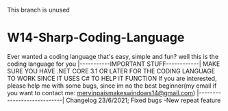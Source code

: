 This branch is unused

# W14-Sharp-Coding-Language
Ever wanted a coding language that's easy, simple and fun? well this is the coding language for you
|-----------IMPORTANT STUFF------------|
MAKE SURE YOU HAVE .NET CORE 3.1 OR LATER FOR THE CODING LANGUAGE TO WORK SINCE IT USES C# TO HELP IT FUNCTION
If you are interested, please help me with some bugs, since im no the best beginner(my email if you want to contact me: mervinpaismakeswindows14@gmail.com)
|----------------------------|
Changelog 23/6/2021;
Fixed bugs
-New repeat feature
